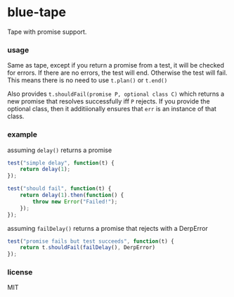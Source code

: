 # blue-tape

Tape with promise support.

### usage

Same as tape, except if you return a promise from a test,
it will be checked for errors. If there are no errors, the test
will end. Otherwise the test will fail. This means there is no
need to use `t.plan()` or `t.end()`

Also provides `t.shouldFail(promise P, optional class C)` which returns
a new promise that resolves successfully iff `P` rejects. If you provide 
the optional class, then it additiionally ensures that `err` is an
instance of that class.

### example

assuming `delay()` returns a promise


```js
test("simple delay", function(t) {
    return delay(1);
});

test("should fail", function(t) {
    return delay(1).then(function() {
        throw new Error("Failed!");
    });
});
```

assuming `failDelay()` returns a promise that rejects with a DerpError

```js
test("promise fails but test succeeds", function(t) {
    return t.shouldFail(failDelay(), DerpError)
});
```

### license

MIT
